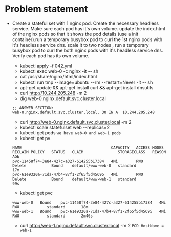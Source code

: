 # Problem statement
- Create a stateful set with 1 nginx pod. Create the necessary headless service. Make sure each pod has it's own volume. update the index.html of the nginx pods so that it shows the pod details (use a init container).run a temporary busybox pod to curl the 1st nginx pods with it's headless service dns. scale it to two nodes , run a temporary busybox pod to curl the both nginx pods with it's headless service dns. Verify each pod has its own volume. 

    - kubectl apply -f 042.yml
    - kubectl exec web-0 -c nginx -it -- sh
    - cat /usr/share/nginx/html/index.html
    - kubectl run tmp --image=ubuntu --rm --restart=Never -it -- sh 
    - apt-get update && apt-get install curl && apt-get install dnsutils
    - curl http://10.244.205.248 -m 2
    - dig web-0.nginx.default.svc.cluster.local
   

    ```
    ;; ANSWER SECTION:
    web-0.nginx.default.svc.cluster.local. 30 IN A  10.244.205.248
    ```

    - curl http://web-0.nginx.default.svc.cluster.local -m 2
    - kubectl scale statefulset web --replicas=2
    - kubectl get pods `we have web-0 and web-1 pods`
    - kubectl get pv
    ```
    NAME                                       CAPACITY   ACCESS MODES   RECLAIM POLICY   STATUS   CLAIM               STORAGECLASS   REASON   AGE
    pvc-11458f74-3e84-427c-a327-614255b17384   4Mi        RWO            Delete           Bound    default/www-web-0   standard                17m
    pvc-61e9320a-71da-47b4-87f1-2f65f5d45695   4Mi        RWO            Delete           Bound    default/www-web-1   standard                99s
    ```
    - kubectl get pvc
    ```
    www-web-0   Bound    pvc-11458f74-3e84-427c-a327-614255b17384   4Mi        RWO            standard       18m
    www-web-1   Bound    pvc-61e9320a-71da-47b4-87f1-2f65f5d45695   4Mi        RWO            standard       2m46s
    ```
    - curl http://web-1.nginx.default.svc.cluster.local -m 2 `POD HostName = web-1`

